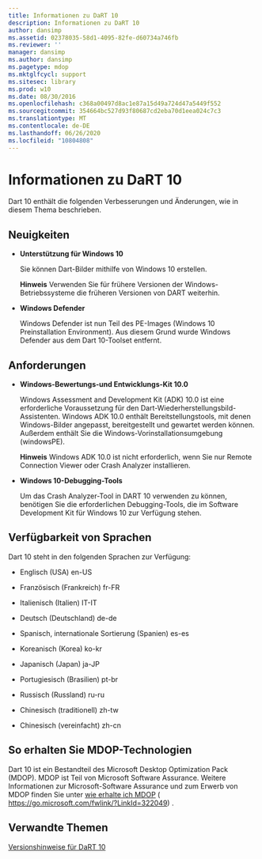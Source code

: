 ```yaml
---
title: Informationen zu DaRT 10
description: Informationen zu DaRT 10
author: dansimp
ms.assetid: 02378035-58d1-4095-82fe-d60734a746fb
ms.reviewer: ''
manager: dansimp
ms.author: dansimp
ms.pagetype: mdop
ms.mktglfcycl: support
ms.sitesec: library
ms.prod: w10
ms.date: 08/30/2016
ms.openlocfilehash: c368a00497d8ac1e87a15d49a724d47a5449f552
ms.sourcegitcommit: 354664bc527d93f80687cd2eba70d1eea024c7c3
ms.translationtype: MT
ms.contentlocale: de-DE
ms.lasthandoff: 06/26/2020
ms.locfileid: "10804808"
---
```

# Informationen zu DaRT 10


Dart 10 enthält die folgenden Verbesserungen und Änderungen, wie in diesem Thema beschrieben.

## <a href="" id="what-s-new"></a>Neuigkeiten 


-   **Unterstützung für Windows 10**

    Sie können Dart-Bilder mithilfe von Windows 10 erstellen.

    **Hinweis**  Verwenden Sie für frühere Versionen der Windows-Betriebssysteme die früheren Versionen von DART weiterhin.

     

-   **Windows Defender**

    Windows Defender ist nun Teil des PE-Images (Windows 10 Preinstallation Environment). Aus diesem Grund wurde Windows Defender aus dem Dart 10-Toolset entfernt.

## Anforderungen


-   **Windows-Bewertungs-und Entwicklungs-Kit 10.0**

    Windows Assessment and Development Kit (ADK) 10.0 ist eine erforderliche Voraussetzung für den Dart-Wiederherstellungsbild-Assistenten. Windows ADK 10.0 enthält Bereitstellungstools, mit denen Windows-Bilder angepasst, bereitgestellt und gewartet werden können. Außerdem enthält Sie die Windows-Vorinstallationsumgebung (windowsPE).

    **Hinweis**  Windows ADK 10.0 ist nicht erforderlich, wenn Sie nur Remote Connection Viewer oder Crash Analyzer installieren.

     

-   **Windows 10-Debugging-Tools**

    Um das Crash Analyzer-Tool in DART 10 verwenden zu können, benötigen Sie die erforderlichen Debugging-Tools, die im Software Development Kit für Windows 10 zur Verfügung stehen.

## Verfügbarkeit von Sprachen


Dart 10 steht in den folgenden Sprachen zur Verfügung:

-   Englisch (USA) en-US

-   Französisch (Frankreich) fr-FR

-   Italienisch (Italien) IT-IT

-   Deutsch (Deutschland) de-de

-   Spanisch, internationale Sortierung (Spanien) es-es

-   Koreanisch (Korea) ko-kr

-   Japanisch (Japan) ja-JP

-   Portugiesisch (Brasilien) pt-br

-   Russisch (Russland) ru-ru

-   Chinesisch (traditionell) zh-tw

-   Chinesisch (vereinfacht) zh-cn

## So erhalten Sie MDOP-Technologien


Dart 10 ist ein Bestandteil des Microsoft Desktop Optimization Pack (MDOP). MDOP ist Teil von Microsoft Software Assurance. Weitere Informationen zur Microsoft-Software Assurance und zum Erwerb von MDOP finden Sie unter [wie erhalte ich MDOP](https://go.microsoft.com/fwlink/?LinkId=322049) ( https://go.microsoft.com/fwlink/?LinkId=322049) .

## Verwandte Themen


[Versionshinweise für DaRT 10](release-notes-for-dart-10.md)

 

 





